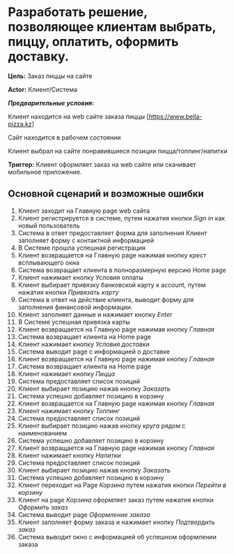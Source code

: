 

# Разработать решение, позволяющее клиентам выбрать, пиццу, оплатить, оформить доставку.

**Цель:** Заказ пиццы на сайте 

**Actor:** Клиент/Система

**_Предварительные условия_:**

Клиент находится на web сайте заказа пиццы [https://www.bella-pizza.kz] 

Сайт находится в рабочем состоянии 

Клиент выбрал на сайте понравившиеся позиции пицца/топпинг/напитки

**Триггер:**   Клиент оформляет заказ на web сайте или скачивает мобильное приложение.

## Основной сценарий и возможные ошибки 

1.	Клиент заходит на Главную page web сайта
2.	Клиент регистрируется в системе, путем нажатия кнопки *Sign in* как новый пользователь 
3.	Система в ответ предоставляет форма для заполнения Клиент заполняет форму с контактной информацией 
4.	В Системе прошла успешная регистрация 
5.	Клиент возвращается на Главную page нажимая кнопку *крест* всплывающего окна 
6.	Система возвращает клиента в полноразмерную версию Home page 
7.	Клиент нажимает кнопку Условия оплаты 
8.	Клиент выбирает привязку банковской карту к account, путем нажатия кнопки *Привязать карту* 
9.	Система в ответ на действие клиента, выводит форму для заполнения финансовой информации. 
10.	Клиент заполняет данные и нажимает кнопку *Enter*
11.	В Системе успешная привязка карты 
12.	Клиент возвращается на Главную page нажимая кнопку *Главная* 
13.	Система возвращает клиента на Home page
14.	Клиент нажимает кнопку *Условия доставки* 
15.	Система выводит page с информацией о доставке
16.	Клиент возвращается на Главную page нажимая кнопку *Главная* 
17.	Система возвращает клиента на Home page
18.	Клиент нажимает кнопку *Пицца* 
19.	Система предоставляет список позиций
20.	Клиент выбирает позицию  нажав кнопку *Заказать* 
21.	Система успешно добавляет позицию  в корзину 
22.	Клиент возвращается на Главную page нажимая кнопку *Главная* 
23.	Клиент нажимает кнопку *Топпинг*
24.	Система предоставляет список позиций 
25.	Клиент выбирает позицию  нажав кнопку *круга* рядом с наименованием 
26.	Система успешно добавляет позицию  в корзину 
27.	Клиент возвращается на Главную page нажимая кнопку *Главная*
28.	Клиент нажимает кнопку *Напитки*
29.	Система предоставляет список позиций 
30.	Клиент выбирает позицию  нажав кнопку *Заказать* 
31.	Система успешно добавляет позицию  в корзину  
32.	Клиент переходит на Page *Корзина* путем нажатия кнопки *Перейти в корзину*
33.	Клиент на page *Корзина* оформляет заказ путем нажатия кнопки *Оформить заказ*
34.	Система выводит page *Оформление заказа*
35.	Клиент заполняет форму заказа и нажимает кнопку *Подтвердить заказ*
36.	Система выводит окно с информацией об успешном оформлении заказа 